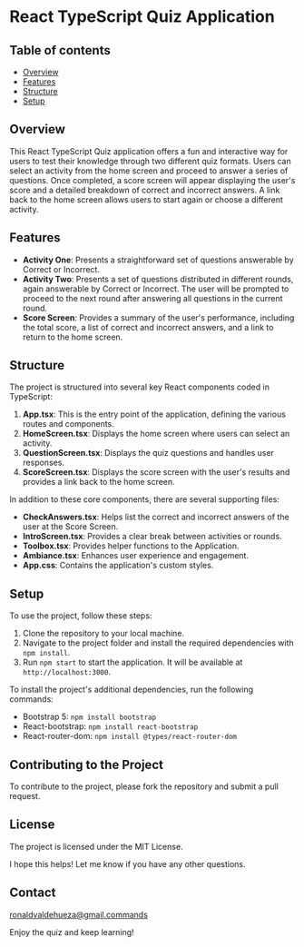 React TypeScript Quiz Application
=================================

Table of contents
-----------------

*   [Overview](#overview)
*   [Features](#features)
*   [Structure](#structure)
*   [Setup](#setup)

Overview
--------

This React TypeScript Quiz application offers a fun and interactive way for users to test their knowledge through two different quiz formats. Users can select an activity from the home screen and proceed to answer a series of questions. Once completed, a score screen will appear displaying the user's score and a detailed breakdown of correct and incorrect answers. A link back to the home screen allows users to start again or choose a different activity.

Features
--------

*   **Activity One**: Presents a straightforward set of questions answerable by Correct or Incorrect.
*   **Activity Two**: Presents a set of questions distributed in different rounds, again answerable by Correct or Incorrect. The user will be prompted to proceed to the next round after answering all questions in the current round.
*   **Score Screen**: Provides a summary of the user's performance, including the total score, a list of correct and incorrect answers, and a link to return to the home screen.

Structure
---------

The project is structured into several key React components coded in TypeScript:

1.  **App.tsx**: This is the entry point of the application, defining the various routes and components.
2.  **HomeScreen.tsx**: Displays the home screen where users can select an activity.
3.  **QuestionScreen.tsx**: Displays the quiz questions and handles user responses.
4.  **ScoreScreen.tsx**: Displays the score screen with the user's results and provides a link back to the home screen.

In addition to these core components, there are several supporting files:

*   **CheckAnswers.tsx**: Helps list the correct and incorrect answers of the user at the Score Screen.
*   **IntroScreen.tsx**: Provides a clear break between activities or rounds.
*   **Toolbox.tsx**: Provides helper functions to the Application.
*   **Ambiance.tsx**: Enhances user experience and engagement.
*   **App.css**: Contains the application's custom styles.

Setup
-----

To use the project, follow these steps:

1.  Clone the repository to your local machine.
2.  Navigate to the project folder and install the required dependencies with `npm install`.
3.  Run `npm start` to start the application. It will be available at `http://localhost:3000`.

To install the project's additional dependencies, run the following commands:

*   Bootstrap 5: `npm install bootstrap`
*   React-bootstrap: `npm install react-bootstrap`
*   React-router-dom: `npm install @types/react-router-dom`

Contributing to the Project
----------------------------

To contribute to the project, please fork the repository and submit a pull request.

License
-------

The project is licensed under the MIT License.

I hope this helps! Let me know if you have any other questions.

Contact
--------

ronaldvaldehueza@gmail.commands

Enjoy the quiz and keep learning!
